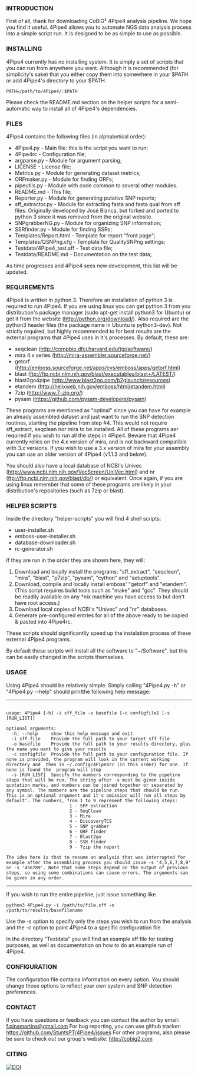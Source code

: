 ### INTRODUCTION

First of all, thank for downloading CoBiG² 4Pipe4 analysis pipeline. We hope you
find it useful. 4Pipe4 allows you to automate NGS data analysis process into a
simple script run. It is designed to be as simple to use as possible.

### INSTALLING

4Pipe4 currently has no installing system. It is simply a set of scripts that
you can run from anywhere you want. Although it is recommended
(for simplicity's sake) that you either copy them into somewhere in your $PATH
or add 4Pipe4's directory to your $PATH.

```
PATH=/path/to/4Pipe4/:$PATH
```

Please check the README.md section on the helper scripts for a semi-automatic
way to install all of 4Pipe4's dependencies.

### FILES

4Pipe4 contains the following files (in alphabetical order):

* 4Pipe4.py - Main file: this is the script you want to run;
* 4Pipe4rc - Configuration file;
* argparse.py - Module for argument parsing;
* LICENSE - License file;
* Metrics.py - Module for generating dataset metrics;
* ORFmaker.py - Module for finding ORFs;
* pipeutils.py - Module with code common to several other modules.
* README.md - This file;
* Reporter.py - Module for generating putative SNP reports;
* sff_extractor.py - Module for extracting fasta and fasta.qual from sff files. Originally developed by José Blanca, but forked and ported to python 3 since it was removed from the original website.
* SNPgrabberNG.py - Module for organizing SNP information;
* SSRfinder.py - Module for finding SSRs;
* Templates/Report.html - Template for report "front page";
* Templates/QSNPng.cfg - Template for QualitySNPng settings;
* Testdata/4Pipe4_test.sff - Test data file;
* Testdata/README.md - Documentation on the test data;

As time progresses and 4Pipe4 sees new development, this list will be updated.

### REQUIREMENTS

4Pipe4 is written in python 3. Therefore an installation of python 3 is required
to run 4Pipe4. If you are using linux you can get python 3 from you
distribution's package manager (sudo apt-get install python3 for Ubuntu) or get
it from the website (http://python.org/download/). Also required are the python3
header files (the package name in Ubuntu is python3-dev).
Not strictly required, but highly recommended to for best results are the
external programs that 4Pipe4 uses in it's processes. By default, these are:

* seqclean (http://compbio.dfci.harvard.edu/tgi/software/)
* mira 4.x series (http://mira-assembler.sourceforge.net/) 
* getorf (http://emboss.sourceforge.net/apps/cvs/emboss/apps/getorf.html)
* blast (ftp://ftp.ncbi.nlm.nih.gov/blast/executables/blast+/LATEST/)
* blast2go4pipe (http://www.blast2go.com/b2glaunch/resources)
* etandem (http://helixweb.nih.gov/emboss/html/etandem.html)
* 7zip (http://www.7-zip.org/)
* pysam (https://github.com/pysam-developers/pysam)

These programs are mentioned as "optinal" since you can have for example an
already assembled dataset and just want to run the SNP detection routines,
starting the pipeline from step #4. This would not require sff_extract, seqclean
nor mira to be installed.
All of these programs aer required if you wish to run all the steps in 4Pipe4.
Beware that 4Pipe4 currently relies on the 4.x version of mira, and is not
backward compatible with 3.x versions. If you wish to use a 3.x version of
mira for your assembly you can use an older version of 4Pipe4 (v1.1.3 and
below).

You should also have a local database of NCBI's
Univec (http://www.ncbi.nlm.nih.gov/VecScreen/UniVec.html)
and nr (ftp://ftp.ncbi.nlm.nih.gov/blast/db/) or equivalent.
Once again, if you are using linux remember that some of these programs are
likely in your distribution's repositories (such as 7zip or blast).

### HELPER SCRIPTS

Inside the directory "helper-scripts" you will find 4 shell scripts:

* user-installer.sh
* emboss-user-installer.sh
* database-downloader.sh
* rc-generator.sh

If they are run in the order they are shown here, they will:

1. Download and locally install the programs: "sff_extract", "seqclean", "mira",
"blast", "p7zip", "pysam", "cython" and "setuptools".
2. Download, compile and locally install emboss' "getorf" and "etandem". (This
script requires build tools such as "make" and "gcc". They should be readily
available on any *nix machine you have access to but don't have root access.)
3. Download local copies of NCBI's "Univec" and "nr" databases.
4. Generate pre-configured entries for all of the above ready to be copied &
pasted into 4Pipe4rc.

These scripts should significantlly speed up the instalation process of these
external 4Pipe4 programs.

By default these scripts will install all the software to "~/Software", but this
can be easily changed in the scripts themselves.

### USAGE

Using 4Pipe4 should be relatively simple. Simply calling "4Pipe4.py -h" or
"4Pipe4.py --help" should printthe following help message:

--------------------------------------------

```

usage: 4Pipe4 [-h] -i sff_file -o basefile [-c configfile] [-s [RUN_LIST]]

optional arguments:
  -h, --help     show this help message and exit
  -i sff_file    Provide the full path to your target sff file
  -o basefile    Provide the full path to your results directory, plus the name you want to give your results
  -c configfile  Provide the full path to your configuration file. If none is provided, the program will look in the current working directory and  then in ~/.config/4Pipe4rc (in this order) for one. If none is found the  program will stop
  -s [RUN_LIST]  Specify the numbers corresponding to the pipeline steps that will be run. The string after -s must be given inside quotation marks, and numbers can be joined together or separated by any symbol. The numbers are the pipeline steps that should be run. This is an optional argument and it's omission will run all steps by default'. The numbers, from 1 to 9 represent the following steps:
                        1 - SFF extraction
                        2 - SeqClean
                        3 - Mira
                        4 - DiscoveryTCS
                        5 - SNP grabber
                        6 - ORF finder
                        7 - Blast2go
                        8 - SSR finder
                        9 - 7zip the report

The idea here is that to resume an analysis that was interrupted for example after the assembling process you should issue -s '4,5,6,7,8,9' or -s '456789'. Note that some steps depend on the output of previous steps, so using some combinations can cause errors. The arguments can be given in any order.
```

--------------------------------------------

If you wish to run the entire pipeline, just issue something like

```
python3 4Pipe4.py -i /path/to/file.sff -o /path/to/results/basefilename
```

Use the -s option to specify only the steps you wish to run from the analysis
and the -c option to point 4Pipe4 to a specific configuration file.

In the directory "Testdata" you will find an example sff file for testing
purposes, as well as documentation on how to do an example run of 4Pipe4.

### CONFIGURATION

The configuration file contains information on every option. You should change
those options to reflect your own system and SNP detection preferences.

### CONTACT

If you have questions or feedback you can contact the author by email:
f.pinamartins@gmail.com
For bug reporting, you can use github tracker:
https://github.com/StuntsPT/4Pipe4/issues
For other programs, also please be sure to check out our group's website:
http://cobig2.com

### CITING

[![DOI](https://zenodo.org/badge/7462/StuntsPT/4Pipe4.svg)](http://dx.doi.org/10.5281/zenodo.13948)
